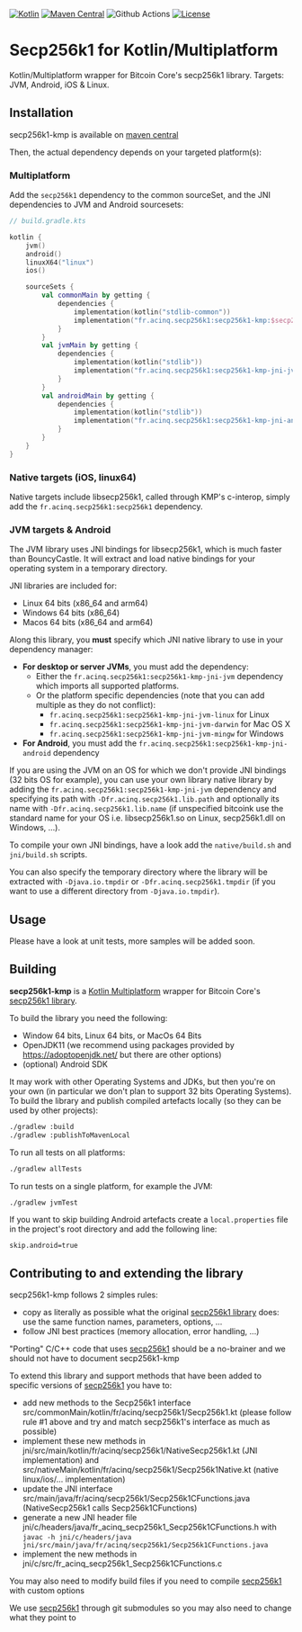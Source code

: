 [![Kotlin](https://img.shields.io/badge/Kotlin-2.1.10-blue.svg?style=flat&logo=kotlin)](http://kotlinlang.org)
[![Maven Central](https://img.shields.io/maven-central/v/fr.acinq.secp256k1/secp256k1-kmp)](https://search.maven.org/search?q=g:fr.acinq.secp256k1%20a:secp256k1-kmp*)
![Github Actions](https://github.com/ACINQ/secp256k1-kmp/actions/workflows/test.yml/badge.svg)
[![License](https://img.shields.io/badge/License-Apache%202.0-blue.svg)](https://github.com/ACINQ/secp256k1-kmp/blob/master/LICENSE)

# Secp256k1 for Kotlin/Multiplatform

Kotlin/Multiplatform wrapper for Bitcoin Core's secp256k1 library. Targets: JVM, Android, iOS & Linux.

## Installation

secp256k1-kmp is available on [maven central](https://search.maven.org/search?q=g:fr.acinq.secp256k1%20a:secp256k1-kmp*)

Then, the actual dependency depends on your targeted platform(s):

### Multiplatform

Add the `secp256k1` dependency to the common sourceSet, and the JNI dependencies to JVM and Android sourcesets:

```kotlin
// build.gradle.kts

kotlin {
    jvm()
    android()
    linuxX64("linux")
    ios()

    sourceSets {
        val commonMain by getting {
            dependencies {
                implementation(kotlin("stdlib-common"))
                implementation("fr.acinq.secp256k1:secp256k1-kmp:$secp256k1_version")
            }
        }
        val jvmMain by getting {
            dependencies {
                implementation(kotlin("stdlib"))
                implementation("fr.acinq.secp256k1:secp256k1-kmp-jni-jvm:$secp256k1_version")
            }
        }
        val androidMain by getting {
            dependencies {
                implementation(kotlin("stdlib"))
                implementation("fr.acinq.secp256k1:secp256k1-kmp-jni-android:$secp256k1_version")
            }
        }
    }
}
```

### Native targets (iOS, linux64)

Native targets include libsecp256k1, called through KMP's c-interop, simply add the `fr.acinq.secp256k1:secp256k1` dependency.

### JVM targets & Android

The JVM library uses JNI bindings for libsecp256k1, which is much faster than BouncyCastle. It will extract and load native bindings for your operating system in a temporary directory.

JNI libraries are included for:
- Linux 64 bits (x86_64 and arm64)
- Windows 64 bits (x86_64)
- Macos 64 bits (x86_64 and arm64)

Along this library, you **must** specify which JNI native library to use in your dependency manager:

* **For desktop or server JVMs**, you must add the dependency:
  * Either the `fr.acinq.secp256k1:secp256k1-kmp-jni-jvm` dependency which imports all supported platforms.
  * Or the platform specific dependencies (note that you can add multiple as they do not conflict):
    * `fr.acinq.secp256k1:secp256k1-kmp-jni-jvm-linux` for Linux
    * `fr.acinq.secp256k1:secp256k1-kmp-jni-jvm-darwin` for Mac OS X
    * `fr.acinq.secp256k1:secp256k1-kmp-jni-jvm-mingw` for Windows
* **For Android**, you must add the `fr.acinq.secp256k1:secp256k1-kmp-jni-android` dependency

If you are using the JVM on an OS for which we don't provide JNI bindings (32 bits OS for example), you can use your own library native library by
adding the `fr.acinq.secp256k1:secp256k1-kmp-jni-jvm` dependency and specifying its path with `-Dfr.acinq.secp256k1.lib.path` and optionally its name with `-Dfr.acinq.secp256k1.lib.name`
(if unspecified bitcoink use the standard name for your OS i.e. libsecp256k1.so on Linux, secp256k1.dll on Windows, ...).

To compile your own JNI bindings, have a look add the `native/build.sh` and `jni/build.sh` scripts.

You can also specify the temporary directory where the library will be extracted with `-Djava.io.tmpdir` or `-Dfr.acinq.secp256k1.tmpdir`
(if you want to use a different directory from `-Djava.io.tmpdir`).

## Usage

Please have a look at unit tests, more samples will be added soon.

## Building

**secp256k1-kmp** is a [Kotlin Multiplatform](https://kotlinlang.org/docs/multiplatform.html) wrapper for Bitcoin Core's [secp256k1 library](https://github.com/bitcoin-core/secp256k1).

To build the library you need the following:
- Window 64 bits, Linux 64 bits, or MacOs 64 Bits
- OpenJDK11 (we recommend using packages provided by https://adoptopenjdk.net/ but there are other options)
- (optional) Android SDK

It may work with other Operating Systems and JDKs, but then you're on your own (in particular we don't plan to support 32 bits Operating Systems).
To build the library and publish compiled artefacts locally (so they can be used by other projects):

```sh
./gradlew :build
./gradlew :publishToMavenLocal
```

To run all tests on all platforms:

```sh
./gradlew allTests
```

To run tests on a single platform, for example the JVM:

```sh
./gradlew jvmTest
```

If you want to skip building Android artefacts create a `local.properties` file in the project's root directory and add the following line:

```
skip.android=true
```

## Contributing to and extending the library

secp256k1-kmp follows 2 simples rules:
- copy as literally as possible what the original [secp256k1 library](https://github.com/bitcoin-core/secp256k1) does: use the same function names, parameters, options, ... 
- follow JNI best practices (memory allocation, error handling, ...)
 
"Porting" C/C++ code that uses [secp256k1](https://github.com/bitcoin-core/secp256k1) should be a no-brainer and we should not have to document secp256k1-kmp


To extend this library and support methods that have been added to specific versions of [secp256k1](https://github.com/bitcoin-core/secp256k1) you have to:
- add new methods to the Secp256k1 interface src/commonMain/kotlin/fr/acinq/secp256k1/Secp256k1.kt (please follow rule #1 above and try and match secp256k1's interface as much as possible)
- implement these new methods in jni/src/main/kotlin/fr/acinq/secp256k1/NativeSecp256k1.kt (JNI implementation) and src/nativeMain/kotlin/fr/acinq/secp256k1/Secp256k1Native.kt (native linux/ios/... implementation)
- update the JNI interface src/main/java/fr/acinq/secp256k1/Secp256k1CFunctions.java (NativeSecp256k1 calls Secp256k1CFunctions)
- generate a new JNI header file jni/c/headers/java/fr_acinq_secp256k1_Secp256k1CFunctions.h with `javac -h jni/c/headers/java jni/src/main/java/fr/acinq/secp256k1/Secp256k1CFunctions.java`
- implement the new methods in jni/c/src/fr_acinq_secp256k1_Secp256k1CFunctions.c

You may also need to modify build files if you need to compile [secp256k1](https://github.com/bitcoin-core/secp256k1) with custom options

We use [secp256k1](https://github.com/bitcoin-core/secp256k1) through git submodules so you may also need to change what they point to
